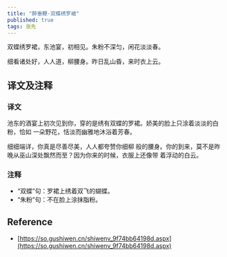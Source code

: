 ```yaml
---
title: "醉垂鞭·双蝶绣罗裙"
published: true
tags: 张先
---
```


双蝶绣罗裙，东池宴，初相见。朱粉不深匀，闲花淡淡春。

细看诸处好，人人道，柳腰身。昨日乱山昏，来时衣上云。

## 译文及注释

### 译文

池东的酒宴上初次见到你，穿的是绣有双蝶的罗裙。娇美的脸上只涂着淡淡的白粉，恰如
一朵野花，恬淡而幽雅地沐浴着芳春。 

细细端详，你真是尽善尽美，人人都夸赞你细柳
般的腰身。你的到来，莫不是昨晚从巫山深处飘然而至？因为你来的时候，衣服上还像带
着浮动的白云。

### 注释

- “双蝶”句：罗裙上绣着双飞的蝴蝶。
- “朱粉”句：不在脸上涂抹脂粉。

## Reference

- [https://so.gushiwen.cn/shiwenv_9f74bb64198d.aspx](https://so.gushiwen.cn/shiwenv_9f74bb64198d.aspx)